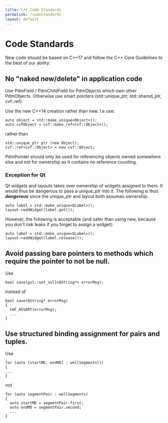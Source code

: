 ```yaml
---
title: C++ Code Standards
permalink: /codestandards
layout: default
---
```


# Code Standards 

New code should be based on C++17 and follow the C++ Core Guidelines to the best of our ability:

## No "naked new/delete" in application code
Use PdmField / PdmChildField for PdmObjects which own other PdmObjects. Otherwise use smart pointers (std::unique_ptr, std::shared_ptr, cvf::ref).

Use the new C++14 creation rather than new. I.e use:
```
auto object = std::make_unique<Object>();
auto cvfObject = cvf::make_ref<cvf::Object>();
```
rather than 
```
std::unique_ptr ptr (new Object);
cvf::ref<cvf::Object> = new cvf::Object;
```
PdmPointer<T> should only be used for referencing objects owned somewhere else and not for ownership as it contains no reference counting.
  
### Exception for Qt
Qt widgets and layouts takes over ownership of widgets assigned to them. It would thus be dangerous to pass a unique_ptr into it.
The following is thus ***dangerous*** since the unique_ptr and layout both assumes ownership.
```
auto label = std::make_unique<QLabel>();
layout->addWidget(label.get());
```

However, the following is acceptable (and safer than using new, because you don't risk leaks if you forget to assign a widget):
```
auto label = std::make_unique<QLabel>();
layout->addWidget(label.release());
```

## Avoid passing bare pointers to methods which require the pointer to not be null. 
Use 
```
bool save(gsl::not_null<QString*> errorMsg);
```
instead of 
```
bool save(QString* errorMsg)
{
  CAF_ASSERT(errorMsg);
  ...
}
```

## Use structured binding assignment for pairs and tuples. 
Use
```
for (auto [startMD, endMD] : wellSegments())
{
...
}
```
not
```
for (auto segmentPair : wellSegments)
{ 
  auto startMD = segmentPair.first;
  auto endMD = segmentPair.second;
  ...
}
